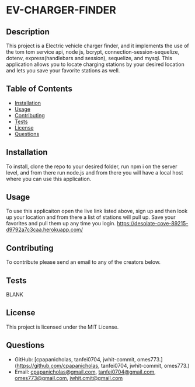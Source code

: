   # EV-CHARGER-FINDER 
  
  ## Description
  This project is a Electric vehicle charger finder, and it implements the use of the tom tom service api, node js, bcrypt, connection-session-sequelize, dotenv, express(handlebars and session), sequelize, and mysql.  This application allows you to locate charging stations by your desired location and lets you save your favorite stations as well.
  
  ## Table of Contents
  - [Installation](#installation)
  - [Usage](#usage)
  - [Contributing](#contributing)
  - [Tests](#tests)
  - [License](#license)
  - [Questions](#questions)
  
  ## Installation
  To install, clone the repo to your desired folder, run npm i on the server level, and from there run node.js and from there you will have a local host where you can use this application.
  
  ## Usage
  To use this applicaiton open the live link listed above, sign up and then look up your location and from there a list of stations will pull up.  Save your favorites and pull them up any time you login.
  https://desolate-cove-89215-d9792a7c3caa.herokuapp.com/
  
  ## Contributing
  To contribute please send an email to any of the creators below.
  
  ## Tests
  BLANK
  
  ## License
  This project is licensed under the MIT License.
  
  ## Questions
  - GitHub: [cpapanicholas, tanfei0704, jwhit-commit, omes773.](https://github.com/cpapanicholas, tanfei0704, jwhit-commit, omes773.)
  - Email: cpapanicholas@gmail.com, tanfei0704@gmail.com, omes773@gmail.com, jwhit.cmit@gmail.com